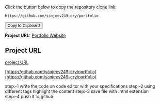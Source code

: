 <!DOCTYPE html>
<html lang="en">
<head>
    <meta charset="UTF-8">
    <meta name="viewport" content="width=device-width, initial-scale=1.0"
          <div class="container">
        <p>Click the button below to copy the repository clone link:</p>
        <pre><code id="codeText">https://github.com/sanjeev249-cry/portfolio</code></pre>
        <button onclick="copyLink()">Copy to Clipboard</button>
    </div>
</head>
<body>
</body>
</html>

**Project URL:** [Portfolio Website](https://github.com/sanjeev249-cry/portfolio.com)
## Project URL
[project URL](https://github.com/sanjeev249-cry/portfolio)


[https://github.com/sanjeev249-cry/portfolio](https://github.com/sanjeev249-cry/portfolio)



step:-1 write the code on code editor with your specifications 
step:-2 using different tags highlight the content 
step:-3 save file with .html extension 
step:-4 push it to github
